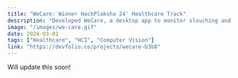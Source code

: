 ```yaml
---
title: "WeCare: Winner HackPlaksha 24' Healthcare Track"
description: "Developed WeCare, a desktop app to monitor slouching and blinking using body keypoint detection via Strided Transformer weights. Alerts users to improve posture and reduce eye strain."
image: "/images/we-care.gif"
date: 2024-03-01
tags: ["Healthcare", "HCI", "Computer Vision"]
link: "https://devfolio.co/projects/wecare-b3b8"
---
```


Will update this soon!
